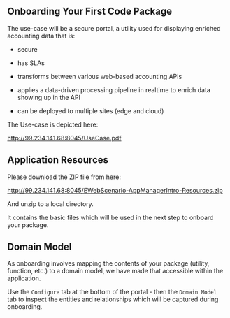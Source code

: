 ## Onboarding Your First Code Package

The use-case will be a secure portal, a utility used for displaying enriched accounting data that is:

- secure

- has SLAs

- transforms between various web-based accounting APIs

- applies a data-driven processing pipeline in realtime to enrich data showing up in the API

- can be deployed to multiple sites (edge and cloud)

The Use-case is depicted here:

http://99.234.141.68:8045/UseCase.pdf


## Application Resources

Please download the ZIP file from here:

http://99.234.141.68:8045/EWebScenario-AppManagerIntro-Resources.zip

And unzip to a local directory.

It contains the basic files which will be used in the next step to onboard your package.


## Domain Model

As onboarding involves mapping the contents of your package (utility, function, etc.) to a domain model, we have made that accessible within the application.

Use the `Configure` tab at the bottom of the portal - then the `Domain Model` tab to inspect the entities and relationships which will be captured during onboarding.
